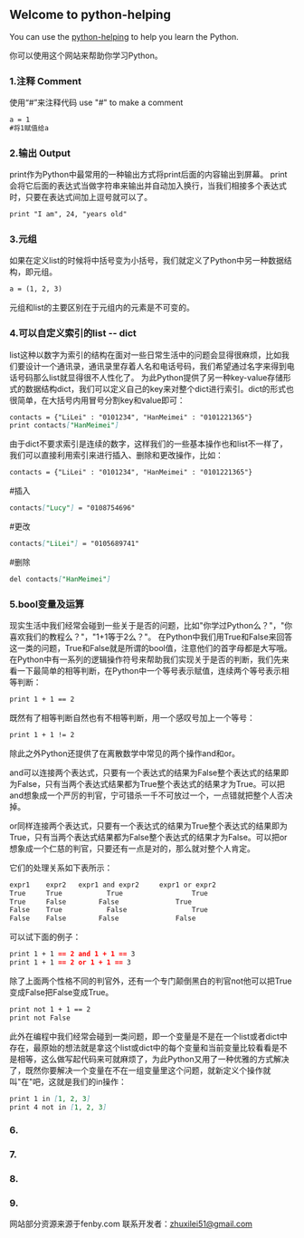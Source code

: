 ## Welcome to python-helping

You can use the [python-helping](https://zhuxilei.github.io/python-helping-txt/) to help you learn the Python.

你可以使用这个网站来帮助你学习Python。


### 1.注释 Comment
使用“#”来注释代码
use "#" to make a comment 
```markdown
a = 1
#将1赋值给a
```
### 2.输出 Output
print作为Python中最常用的一种输出方式将print后面的内容输出到屏幕。
print会将它后面的表达式当做字符串来输出并自动加入换行，当我们相接多个表达式时，只要在表达式间加上逗号就可以了。
```markdown
print "I am", 24, "years old"
```
### 3.元组
如果在定义list的时候将中括号变为小括号，我们就定义了Python中另一种数据结构，即元组。
```markdown
a = (1, 2, 3)
```
元组和list的主要区别在于元组内的元素是不可变的。

### 4.可以自定义索引的list -- dict
list这种以数字为索引的结构在面对一些日常生活中的问题会显得很麻烦，比如我们要设计一个通讯录，通讯录里存着人名和电话号码，我们希望通过名字来得到电话号码那么list就显得很不人性化了。
为此Python提供了另一种key-value存储形式的数据结构dict，我们可以定义自己的key来对整个dict进行索引。dict的形式也很简单，在大括号内用冒号分割key和value即可：
```markdown
contacts = {"LiLei" : "0101234", "HanMeimei" : "0101221365"}
print contacts["HanMeimei"]
```
由于dict不要求索引是连续的数字，这样我们的一些基本操作也和list不一样了，我们可以直接利用索引来进行插入、删除和更改操作，比如：
```markdown
contacts = {"LiLei" : "0101234", "HanMeimei" : "0101221365"}
```
#插入
```markdown
contacts["Lucy"] = "0108754696"
```
#更改
```markdown
contacts["LiLei"] = "0105689741"
```
#删除
```markdown
del contacts["HanMeimei"]
```

### 5.bool变量及运算
现实生活中我们经常会碰到一些关于是否的问题，比如"你学过Python么？"，"你喜欢我们的教程么？"，"1+1等于2么？"。
在Python中我们用True和False来回答这一类的问题，True和False就是所谓的bool值，注意他们的首字母都是大写哦。
在Python中有一系列的逻辑操作符号来帮助我们实现关于是否的判断，我们先来看一下最简单的相等判断，在Python中一个等号表示赋值，连续两个等号表示相等判断：
```markdown
print 1 + 1 == 2
```
既然有了相等判断自然也有不相等判断，用一个感叹号加上一个等号：
```markdown
print 1 + 1 != 2
```
除此之外Python还提供了在离散数学中常见的两个操作and和or。

and可以连接两个表达式，只要有一个表达式的结果为False整个表达式的结果即为False，只有当两个表达式结果都为True整个表达式的结果才为True。可以把and想象成一个严厉的判官，宁可错杀一千不可放过一个，一点错就把整个人否决掉。

or同样连接两个表达式，只要有一个表达式的结果为True整个表达式的结果即为True，只有当两个表达式结果都为False整个表达式的结果才为False。可以把or想象成一个仁慈的判官，只要还有一点是对的，那么就对整个人肯定。

它们的处理关系如下表所示：
```markdown
expr1	 expr2	 expr1 and expr2	 expr1 or expr2
True	 True	        True	             True
True	 False	      False	             True
False	 True	        False	             True
False	 False	      False	             False
```
可以试下面的例子：
```markdown
print 1 + 1 == 2 and 1 + 1 == 3
print 1 + 1 == 2 or 1 + 1 == 3
```
除了上面两个性格不同的判官外，还有一个专门颠倒黑白的判官not他可以把True变成False把False变成True。
```markdown
print not 1 + 1 == 2
print not False
```
此外在编程中我们经常会碰到一类问题，即一个变量是不是在一个list或者dict中存在，最原始的想法就是拿这个list或dict中的每个变量和当前变量比较看看是不是相等，这么做写起代码来可就麻烦了，为此Python又用了一种优雅的方式解决了，既然你要解决一个变量在不在一组变量里这个问题，就新定义个操作就叫"在"吧，这就是我们的in操作：
```markdown
print 1 in [1, 2, 3]
print 4 not in [1, 2, 3]
```
### 6.
### 7.
### 8.
### 9.
网站部分资源来源于fenby.com
联系开发者：zhuxilei51@gmail.com
